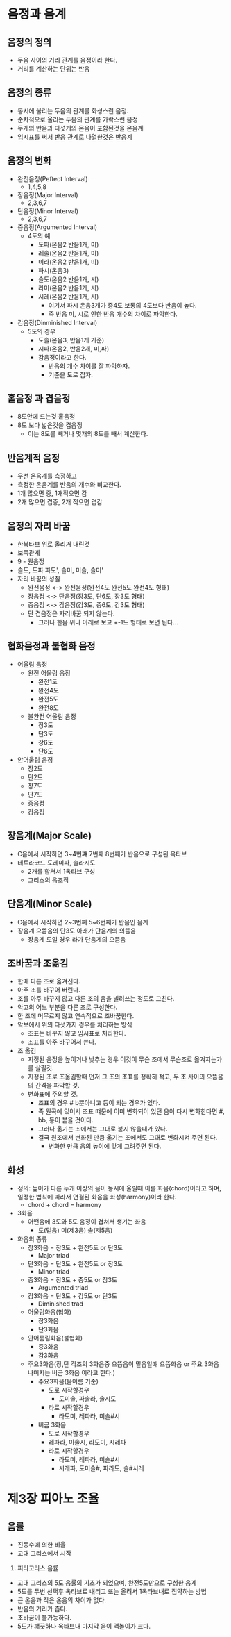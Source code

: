 # 음정과 음계

## 음정의 정의
  - 두음 사이의 거리 관계를 음정이라 한다.
  - 거리를 계산하는 단위는 반음

## 음정의 종류
  - 동시에 울리는 두음의 관계를 화성스런 음정.
  - 순차적으로 울리는 두음의 관계를 가락스런 음정
  - 두개의 반음과 다섯개의 온음이 포함된것을 온음계
  - 임시표를 써서 반음 관계로 나열한것은 반음계

## 음정의 변화
  - 완전음정(Peftect Interval)
    - 1,4,5,8
  - 장음정(Major Interval)
    - 2,3,6,7
  - 단음정(Minor Interval)
    - 2,3,6,7
  - 증음정(Argumented Interval)
    - 4도의 예
      - 도파(온음2 반음1개, 미)
      - 레솔(온음2 반음1개, 미)
      - 미라(온음2 반음1개, 미)
      - 파시(온음3)
      - 솔도(온음2 반음1개, 시)
      - 라미(온음2 반음1개, 시)
      - 시레(온음2 반음1개, 시)
        - 여기서 파시 온음3개가 증4도 보통의 4도보다 반음이 높다.
        - 즉 반음 미, 시로 인한 반음 개수의 차이로 파악한다.
  - 감음정(Dinminished Interval)
    - 5도의 경우
      - 도솔(온음3, 반음1개 기준)
      - 시파(온음2, 반음2개, 미,파)
      - 감음정이라고 한다.
        - 반음의 개수 차이를 잘 파악하자.
        - 기준을 도로 잡자.

## 홑음정 과 겹음정
  - 8도안에 드는것 홑음정
  - 8도 보다 넓은것을 겹음정
    - 이는 8도를 빼거나 몇개의 8도를 빼서 계산한다.

## 반음계적 음정
  - 우선 온음계를 측정하고
  - 측정한 온음계를 반음의 개수와 비교한다.
  - 1개 많으면 증, 1개적으면 감
  - 2개 많으면 겹증, 2개 적으면 겹감

## 음정의 자리 바꿈
  - 한복타브 위로 올리거 내린것
  - 보족관계
  - 9 - 원음정
  - 솔도, 도파 파도', 솔미, 미솔, 솔미'
  - 자리 바꿈의 성질
    - 완전음정 <-> 완전음정(완전4도 완전5도 완전4도 형태)
    - 장음정 <-> 단음정(장3도, 단6도, 장3도 형태)
    - 증음정 <-> 감음정(감3도, 증6도, 감3도 형태)
    - 단 겹음정은 자리바꿈 되지 않는다.
      - 그러나 한음 위나 아래로 보고 +-1도 형태로 보면 된다...

## 협화음정과 불협화 음정
  - 어울림 음정
    - 완전 어울림 음정
      - 완전1도
      - 완전4도
      - 완전5도 
      - 완전8도
    - 불완전 어울림 음정
      - 장3도
      - 단3도
      - 장6도
      - 단6도
  - 안어울림 음정
    - 장2도 
    - 단2도
    - 장7도
    - 단7도
    - 증음정
    - 감음정

## 장음계(Major Scale)
  - C음에서 시작하면 3~4번쨰 7번째 8번쨰가 반음으로 구성된 옥타브
  - 테트라코드 도레미파, 솔라시도
    - 2개를 합쳐서 1옥타브 구성
    - 그리스의 음조직

## 단음계(Minor Scale) 
  - C음에서 시작하면 2~3번째 5~6번째가 반음인 음계
  - 장음계 으뜸음의 단3도 아래가 단음계의 의뜸음
    - 장음계 도일 경우 라가 단음계의 으뜸음

## 조바꿈과 조옮김
  - 한때 다른 조로 옮겨진다.
  - 아주 조를 바꾸어 버린다.
  - 조를 아주 바꾸지 않고 다른 조의 음을 빌려쓰는 정도로 그친다.
  - 악고의 어느 부분을 다른 조로 구성한다.
  - 한 조에 머무르지 않고 연속적으로 조바꿈한다.
  - 악보에서 위의 다섯가지 경우를 처리하는 방식
    - 조표는 바꾸지 않고 임시표로 처리한다.
    - 조표를 아주 바꾸어서 쓴다.
  - 조 옮김
    - 지정된 음정을 높이거나 낮추는 경우 이것이 무슨 조에서 무슨조로 옮겨지는가를 살필것.
    - 지정된 조로 조옮김할때 먼저 그 조의 조표를 정확히 적고, 두 조 사이의 으뜸음의 간격을 파악할 것.
    - 변화표에 주의할 것.
      - 조표의 경우 # b뿐아니고 등이 되는 경우가 있다.
      - 즉 원곡에 있어서 조표 떄문에 이미 변화되어 있던 음이 다시 변화한다면 #, bb, 등이 붙을 것이다.
      - 그러나 옮기는 조에서는 그대로 붙지 않을때가 있다.
      - 결국 원조에서 변화된 만큼 옮기는 조에서도 그대로 변화시켜 주면 된다.
        - 변화한 만큼 음의 높이에 맞게 그려주면 된다.

## 화성
  - 정의: 높이가 다른 두개 이상의 음이 동시에 울릴때 이를 화음(chord)이라고 하며, 일정한 법칙에 따라서 연결된 화음을 화성(harmony)이라 한다.
    - chord + chord = harmony
  - 3화음
    - 어떤음에 3도와 5도 음정이 겹쳐서 생기는 화음
      - 도(밑음) 미(제3음) 솔(제5음)
  - 화음의 종류
    - 장3화음 = 장3도 + 완전5도 or 단3도
      - Major triad
    - 단3화음 = 단3도 + 완전5도 or 장3도
      - Minor triad
    - 증3화음 = 장3도 + 증5도 or 장3도
      - Argumented triad
    - 감3화음 = 단3도 + 감5도 or 단3도
      - Diminished trad
    - 어울림화음(협화)
      - 장3화음
      - 단3화음
    - 안어룸림화음(불협화)
      - 증3화음
      - 감3화음
    - 주요3화음(장,단 각조의 3화음중 으뜸음이 밑음일떄 으뜸화음 or 주요 3화음 나머지는 버금 3화음 이라고 한다.)
      - 주요3화음(음이름 기준)
        - 도로 시작할경우
          - 도미솔, 파솔라, 솔시도
        - 라로 시작할경우
          - 라도미, 레파라, 미솔#시
      - 버금 3화음
         - 도로 시작할경우
          - 레파라, 미솔시, 라도미, 시레파
        - 라로 시작할경우
          - 라도미, 레파라, 미솔#시   
          - 시레파, 도미솔#, 파라도, 솔#시레

# 제3장 피아노 조율
## 음률
- 진동수에 의한 비율
- 고대 그리스에서 시작
1. 피타고라스 음률
- 고대 그리스의 5도 음률의 기초가 되었으며, 완전5도만으로 구성한 음계
- 5도를 두번 선택후 옥타브로 내리고 또는 올려서 1옥타브내로 집약하는 방법
- 큰 온음과 작은 온음의 차이가 없다.
- 반음의 거리가 좁다.
- 조바꿈이 불가능하다.
- 5도가 꺠끗하나 옥타브내 마지막 음이 맥놀이가 크다.